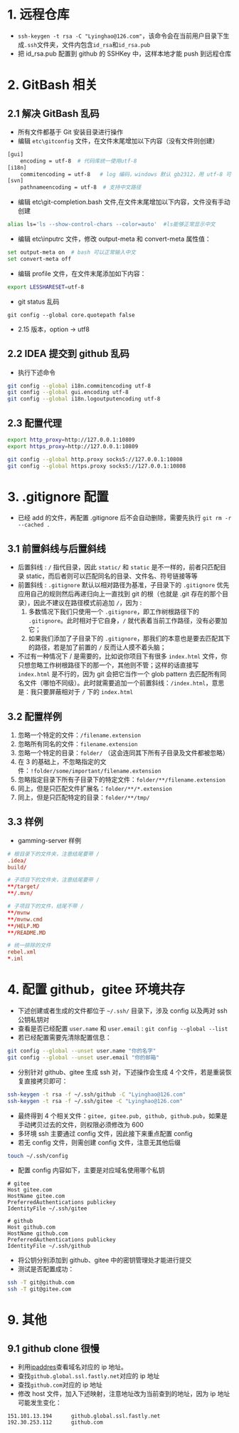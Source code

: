 # 1. 远程仓库

- `ssh-keygen -t rsa -C "Lyinghao@126.com"`，该命令会在当前用户目录下生成`.ssh`文件夹，文件内包含`id_rsa`和`id_rsa.pub`
- 把 id_rsa.pub 配置到 github 的 SSHKey 中，这样本地才能 push 到远程仓库

# 2. GitBash 相关

## 2.1 解决 GitBash 乱码

- 所有文件都基于 Git 安装目录进行操作
- 编辑 `etc\gitconfig` 文件，在文件末尾增加以下内容（没有文件则创建）

```bash
[gui]
    encoding = utf-8  # 代码库统一使用utf-8
[i18n]
    commitencoding = utf-8   # log 编码，windows 默认 gb2312，用 utf-8 可能乱码，声明后发到服务器才不会乱码
[svn]
    pathnameencoding = utf-8  # 支持中文路径
```

- 编辑 etc\git-completion.bash 文件,在文件末尾增加以下内容，文件没有手动创建

```bash
alias ls='ls --show-control-chars --color=auto'  #ls能够正常显示中文
```

- 编辑 etc\inputrc 文件，修改 output-meta 和 convert-meta 属性值：

```bash
set output-meta on  # bash 可以正常输入中文
set convert-meta off
```

- 编辑 profile 文件，在文件末尾添加如下内容：

```bash
export LESSHARESET=utf-8
```

- git status 乱码

```
git config --global core.quotepath false
```

- 2.15 版本，option -> utf8

## 2.2 IDEA 提交到 github 乱码

- 执行下述命令

```bash
git config --global i18n.commitencoding utf-8
git config --global gui.encoding utf-8
git config --global i18n.logoutputencoding utf-8
```

## 2.3 配置代理

```bash
export http_proxy=http://127.0.0.1:10809
export https_proxy=http://127.0.0.1:10809

git config --global http.proxy socks5://127.0.0.1:10808
git config --global https.proxy socks5://127.0.0.1:10808
```

# 3. .gitignore 配置

- 已经 add 的文件，再配置 .gitignore 后不会自动删除，需要先执行 `git rm -r --cached .`

## 3.1 前置斜线与后置斜线

- 后置斜线 : `/` 指代目录，因此 `static/` 和 `static` 是不一样的，前者只匹配目录 static，而后者则可以匹配同名的目录、文件名、符号链接等等
- 前置斜线 : `.gitignore` 默认以相对路径为基准，子目录下的 `.gitignore` 优先应用自己的规则然后再递归向上一直找到 git 的根（也就是 .git 存在的那个目录），因此不建议在路径模式前追加 `/`，因为 :
  1. 多数情况下我们只使用一个 `.gitignore`，即工作树根路径下的 `.gitignore`。此时相对于它自身，`/` 就代表着当前工作路径，没有必要加它；
  2. 如果我们添加了子目录下的 `.gitignore`，那我们的本意也是要去匹配其下的路径，若是加了前置的 `/` 反而让人摸不着头脑；
- 不过有一种情况下 / 是需要的，比如说你项目下有很多 `index.html` 文件，你只想忽略工作树根路径下的那一个，其他则不管；这样的话直接写 `index.html` 是不行的，因为 git 会把它当作一个 glob pattern 去匹配所有同名文件（哪怕不同级）。此时就需要追加一个前置斜线：`/index.html`，意思是：我只要屏蔽相对于 `/` 下的 `index.html`

## 3.2 配置样例

1. 忽略一个特定的文件：`/filename.extension`
2. 忽略所有同名的文件：`filename.extension`
3. 忽略一个特定的目录：`folder/` （这会连同其下所有子目录及文件都被忽略）
4. 在 3 的基础上，不忽略指定的文件：`!folder/some/important/filename.extension`
5. 忽略指定目录下所有子目录下的特定文件：`folder/**/filename.extension`
6. 同上，但是只匹配文件扩展名：`folder/**/*.extension`
7. 同上，但是只匹配特定的目录：`folder/**/tmp/`

## 3.3 样例

- gamming-server 样例

```conf
# 根目录下的文件夹，注意结尾要带 /
.idea/
build/

# 子项目下的文件夹，注意结尾要带 /
**/target/
**/.mvn/

# 子项目下的文件，结尾不带 /
**/mvnw
**/mvnw.cmd
**/HELP.MD
**/README.MD

# 统一排除的文件
rebel.xml
*.iml
```

# 4. 配置 github，gitee 环境共存

- 下述创建或者生成的文件都位于 `~/.ssh/` 目录下，涉及 config 以及两对 ssh 公钥私钥对
- 查看是否已经配置 `user.name` 和 `user.email` : `git config --global --list`
- 若已经配置需要先清除配置信息：

```bash
git config --global --unset user.name "你的名字"
git config --global --unset user.email "你的邮箱"
```

- 分别针对 github、gitee 生成 ssh 对，下述操作会生成 4 个文件，若是重装恢复直接拷贝即可：

```bash
ssh-keygen -t rsa -f ~/.ssh/github -C "Lyinghao@126.com"
ssh-keygen -t rsa -f ~/.ssh/gitee -C "Lyinghao@126.com"
```

- 最终得到 4 个相关文件：`gitee, gitee.pub, github, github.pub`，如果是手动拷贝过去的文件，则权限必须修改为 600
- 多环境 ssh 主要通过 config 文件，因此接下来重点配置 config
- 若无 config 文件，则需创建 config 文件，注意无其他后缀

```bash
touch ~/.ssh/config
```

- 配置 config 内容如下，主要是对应域名使用哪个私钥

```config
# gitee
Host gitee.com
HostName gitee.com
PreferredAuthentications publickey
IdentityFile ~/.ssh/gitee

# github
Host github.com
HostName github.com
PreferredAuthentications publickey
IdentityFile ~/.ssh/github
```

- 将公钥分别添加到 github、gitee 中的密钥管理处才能进行提交
- 测试是否配置成功：

```bash
ssh -T git@github.com
ssh -T git@gitee.com
```

# 9. 其他

## 9.1 github clone 很慢

- 利用[ipaddres](https://www.ipaddress.com/)查看域名对应的 ip 地址。
- 查找`github.global.ssl.fastly.net`对应的 ip 地址
- 查找`github.com`对应的 ip 地址
- 修改 host 文件，加入下述映射，注意地址改为当前查到的地址，因为 ip 地址可能发生变化：

```
151.101.13.194		github.global.ssl.fastly.net
192.30.253.112		github.com
```
